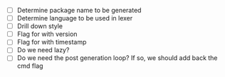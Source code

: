 - [ ] Determine package name to be generated
- [ ] Determine language to be used in lexer
- [ ] Drill down style
- [ ] Flag for with version
- [ ] Flag for with timestamp
- [ ] Do we need lazy?
- [ ] Do we need the post generation loop? If so, we should add back the cmd flag
